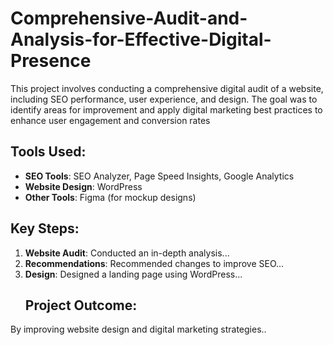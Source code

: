 # Comprehensive-Audit-and-Analysis-for-Effective-Digital-Presence
This project involves conducting a comprehensive digital audit of a website, including SEO performance, user experience, and design. The goal was to identify areas for improvement and apply digital marketing best practices to enhance user engagement and conversion rates
## Tools Used:
- **SEO Tools**: SEO Analyzer, Page Speed Insights, Google Analytics
- **Website Design**: WordPress
- **Other Tools**: Figma (for mockup designs)
## Key Steps:
1. **Website Audit**: Conducted an in-depth analysis...
2. **Recommendations**: Recommended changes to improve SEO...
3. **Design**: Designed a landing page using WordPress...
   ## Project Outcome:
By improving website design and digital marketing strategies..
